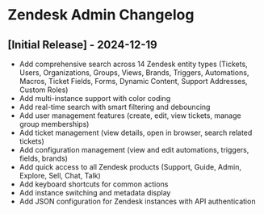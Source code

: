 # Zendesk Admin Changelog

## [Initial Release] - 2024-12-19

- Add comprehensive search across 14 Zendesk entity types (Tickets, Users, Organizations, Groups, Views, Brands, Triggers, Automations, Macros, Ticket Fields, Forms, Dynamic Content, Support Addresses, Custom Roles)
- Add multi-instance support with color coding
- Add real-time search with smart filtering and debouncing
- Add user management features (create, edit, view tickets, manage group memberships)
- Add ticket management (view details, open in browser, search related tickets)
- Add configuration management (view and edit automations, triggers, fields, brands)
- Add quick access to all Zendesk products (Support, Guide, Admin, Explore, Sell, Chat, Talk)
- Add keyboard shortcuts for common actions
- Add instance switching and metadata display
- Add JSON configuration for Zendesk instances with API authentication
